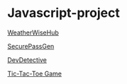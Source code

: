 # Javascript-project

[WeatherWiseHub](https://weather-wise-i9c5emyj7-deepali-1508.vercel.app/)

[SecurePassGen](https://secure-pass-ejhg9366l-deepali-1508.vercel.app/)

[DevDetective](https://dev-detective-1bilq8ksm-deepali-1508.vercel.app/)

[Tic-Tac-Toe Game](https://tic-tac-ke7u9m85m-deepali-1508.vercel.app/)
